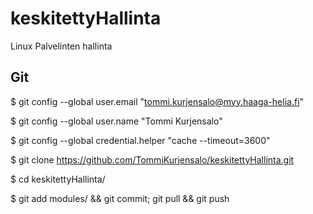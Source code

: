 # keskitettyHallinta
Linux Palvelinten hallinta

## Git

$ git config --global user.email "tommi.kurjensalo@myy.haaga-helia.fi"

$ git config --global user.name "Tommi Kurjensalo"

$ git config --global credential.helper "cache --timeout=3600"

$ git clone https://github.com/TommiKurjensalo/keskitettyHallinta.git

$ cd keskitettyHallinta/

$ git add modules/ && git commit; git pull && git push
